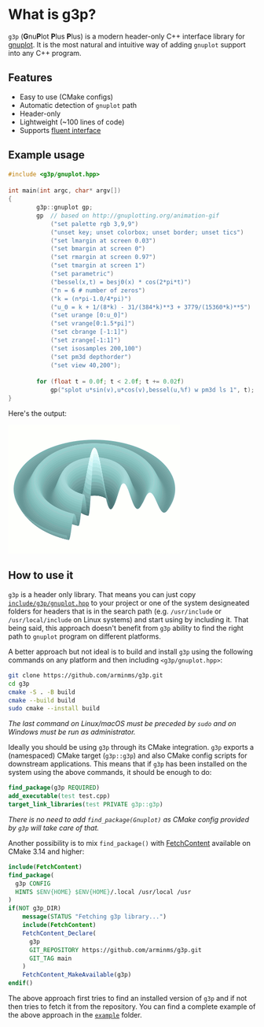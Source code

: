 # What is g3p?
`g3p` (**G**nu**P**lot **P**lus **P**lus) is a modern header-only C++ interface
library for [gnuplot](http://www.gnuplot.info/). It is the most natural and
intuitive way of adding `gnuplot` support into any C++ program.
## Features
- Easy to use (CMake configs)
- Automatic detection of `gnuplot` path
- Header-only
- Lightweight (~100 lines of code)
- Supports [fluent interface](https://en.wikipedia.org/wiki/Fluent_interface)
<!-- - Provides Unit tests -->

## Example usage
```c++
#include <g3p/gnuplot.hpp>

int main(int argc, char* argv[])
{
        g3p::gnuplot gp;
        gp  // based on http://gnuplotting.org/animation-gif
            ("set palette rgb 3,9,9")
            ("unset key; unset colorbox; unset border; unset tics")
            ("set lmargin at screen 0.03")
            ("set bmargin at screen 0")
            ("set rmargin at screen 0.97")
            ("set tmargin at screen 1")
            ("set parametric")
            ("bessel(x,t) = besj0(x) * cos(2*pi*t)")
            ("n = 6 # number of zeros")
            ("k = (n*pi-1.0/4*pi)")
            ("u_0 = k + 1/(8*k) - 31/(384*k)**3 + 3779/(15360*k)**5")
            ("set urange [0:u_0]")
            ("set vrange[0:1.5*pi]")
            ("set cbrange [-1:1]")
            ("set zrange[-1:1]")
            ("set isosamples 200,100")
            ("set pm3d depthorder")
            ("set view 40,200");

        for (float t = 0.0f; t < 2.0f; t += 0.02f)
            gp("splot u*sin(v),u*cos(v),bessel(u,%f) w pm3d ls 1", t);
}
```
Here's the output:  

![bessel](example/bessel.gif)

## How to use it
`g3p` is a header only library. That means you can just copy
[`include/g3p/gnuplot.hpp`](include/g3p/gnuplot.hpp)
to your project or one of the system designeated folders for headers that is in
the search path (e.g. `/usr/include` or `/usr/local/include` on Linux systems)
and start using by including it. That being said, this approach doesn't
benefit from `g3p` ability to find the right path to `gnuplot` program on
different platforms.

A better approach but not ideal is to build and install `g3p` using the
following commands on any platform and then including `<g3p/gnuplot.hpp>`: 
```bash
git clone https://github.com/arminms/g3p.git
cd g3p
cmake -S . -B build
cmake --build build
sudo cmake --install build
```
*The last command on Linux/macOS must be preceded by `sudo` and on Windows
must be run as administrator.*

Ideally you should be using `g3p` through its CMake integration. `g3p` exports
a (namespaced) CMake target (`g3p::g3p`) and also CMake config
scripts for downstream applications. This means that if `g3p` has been installed
on the system using the above commands, it should be enough to do:
```cmake
find_package(g3p REQUIRED)
add_executable(test test.cpp)
target_link_libraries(test PRIVATE g3p::g3p)
```
*There is no need to add `find_package(Gnuplot)` as CMake config provided by
`g3p` will take care of that.*

Another possibility is to mix `find_package()` with
[FetchContent](https://cmake.org/cmake/help/latest/module/FetchContent.html)
available on CMake 3.14 and higher:
```cmake
include(FetchContent)
find_package(
  g3p CONFIG
  HINTS $ENV{HOME} $ENV{HOME}/.local /usr/local /usr
)
if(NOT g3p_DIR)
    message(STATUS "Fetching g3p library...")
    include(FetchContent)
    FetchContent_Declare(
      g3p
      GIT_REPOSITORY https://github.com/arminms/g3p.git
      GIT_TAG main
    )
    FetchContent_MakeAvailable(g3p)
endif()
```
The above approach first tries to find an installed version of `g3p` and if not
then tries to fetch it from the repository. You can find a complete
example of the above approach in the [`example`](example/) folder.

<!-- https://sourceforge.net/projects/gnuplot/files/gnuplot/ -->